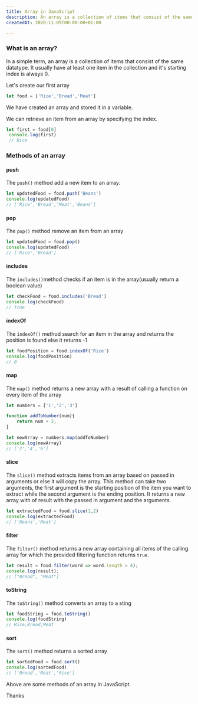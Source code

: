 ```yaml
---
title: Array in JavaScript
description: An array is a collection of items that consist of the same datatype
createdAt: 2020-11-09T00:00:00+01:00

---
```

### What is an array?

In a simple term, an array is a collection of items that consist of the same datatype. It usually have at least one item in the collection and it's starting index is always 0.

Let's create our first array

```js
let food = ['Rice','Bread','Meat']
```

We have created an array and stored it in a variable.

We can retrieve an item from an array by specifying the index.

```js
let first = food[0]
 console.log(first)
 // Rice
```

### Methods of an array

#### **push**

The `push()` method add a new item to an array.

```js
let updatedFood = food.push('Beans')
console.log(updatedFood)
// ['Rice','Bread','Meat','Beans']
```

#### **pop**

The `pop()` method remove an item from an array

```js
let updatedFood = food.pop()
console.log(updatedFood)
// ['Rice','Bread']
```

#### **includes**

The `includes()`method checks if an item is in the array(usually return a boolean value)

```js
let checkFood = food.includes('Bread')
console.log(checkFood)
// true
```

#### **indexOf**

The `indexOf()` method search for an item in the array and returns the position is found else it returns -1

```js
let foodPosition = food.indexOf('Rice')
console.log(foodPosition)
// 0
```

#### **map**

The `map()` method returns a new array with a result of calling a function on every item of the array

```js
let numbers = ['1','2','3']

function addToNumber(num){
	return num + 2;
}

let newArray = numbers.map(addToNumber)
console.log(newArray)
// ['2','4','6']
```

#### **slice**

The `slice()` method extracts items from an array based on passed in arguments or else it will copy the array. This method can take two arguments, the first argument is the starting position of the item you want to extract while the second argument is the ending position. It returns a new array with of result with the passed in argument and the arguments.

```js
let extractedFood = food.slice(1,2)
console.log(extractedFood)
// ['Beans','Meat']
```

#### **filter**

The `filter()` method returns a new array containing all items of the calling array for which the provided filtering function returns `true`.

```js
let result = food.filter(word => word.length > 4);
console.log(result);
// ["Bread", "Meat"]
```

#### **toString**

The `toString()` method converts an array to a sting

```js
let foodString = food.toString()
console.log(foodString)
// Rice,Bread,Meat
```

#### **sort**

The `sort()` method returns a sorted array

```js
let sortedFood = food.sort()
console.log(sortedFood)
// ['Bread','Meat','Rice']
```

Above are some methods of an array in JavaScript.

Thanks